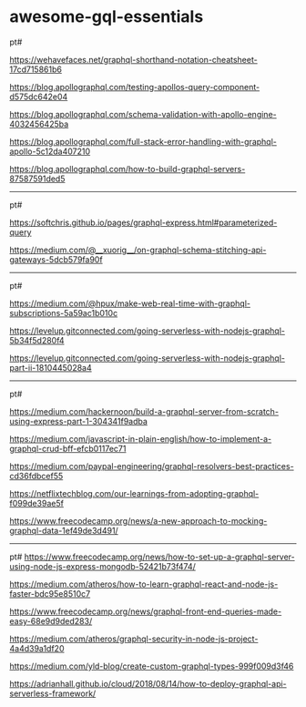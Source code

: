 # awesome-gql-essentials

pt#

https://wehavefaces.net/graphql-shorthand-notation-cheatsheet-17cd715861b6

https://blog.apollographql.com/testing-apollos-query-component-d575dc642e04

https://blog.apollographql.com/schema-validation-with-apollo-engine-4032456425ba

https://blog.apollographql.com/full-stack-error-handling-with-graphql-apollo-5c12da407210

https://blog.apollographql.com/how-to-build-graphql-servers-87587591ded5

---

pt#

https://softchris.github.io/pages/graphql-express.html#parameterized-query

https://medium.com/@__xuorig__/on-graphql-schema-stitching-api-gateways-5dcb579fa90f

---

pt#

https://medium.com/@hpux/make-web-real-time-with-graphql-subscriptions-5a59ac1b010c

https://levelup.gitconnected.com/going-serverless-with-nodejs-graphql-5b34f5d280f4

https://levelup.gitconnected.com/going-serverless-with-nodejs-graphql-part-ii-1810445028a4


---


pt#

https://medium.com/hackernoon/build-a-graphql-server-from-scratch-using-express-part-1-304341f9adba


https://medium.com/javascript-in-plain-english/how-to-implement-a-graphql-crud-bff-efcb0117ec71


https://medium.com/paypal-engineering/graphql-resolvers-best-practices-cd36fdbcef55


https://netflixtechblog.com/our-learnings-from-adopting-graphql-f099de39ae5f

https://www.freecodecamp.org/news/a-new-approach-to-mocking-graphql-data-1ef49de3d491/

---

pt#
https://www.freecodecamp.org/news/how-to-set-up-a-graphql-server-using-node-js-express-mongodb-52421b73f474/

https://medium.com/atheros/how-to-learn-graphql-react-and-node-js-faster-bdc95e8510c7


https://www.freecodecamp.org/news/graphql-front-end-queries-made-easy-68e9d9ded283/


https://medium.com/atheros/graphql-security-in-node-js-project-4a4d39a1df20


https://medium.com/yld-blog/create-custom-graphql-types-999f009d3f46


https://adrianhall.github.io/cloud/2018/08/14/how-to-deploy-graphql-api-serverless-framework/


